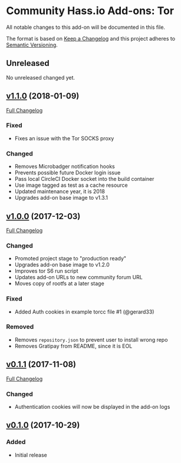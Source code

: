 # Community Hass.io Add-ons: Tor

All notable changes to this add-on will be documented in this file.

The format is based on [Keep a Changelog][keep-a-changelog]
and this project adheres to [Semantic Versioning][semantic-versioning].

## Unreleased

No unreleased changed yet.

## [v1.1.0] (2018-01-09)

[Full Changelog][v0.1.1-v1.0.0]

### Fixed

- Fixes an issue with the Tor SOCKS proxy

### Changed

- Removes Microbadger notification hooks
- Prevents possible future Docker login issue
- Pass local CircleCI Docker socket into the build container
- Use image tagged as test as a cache resource
- Updated maintenance year, it is 2018
- Upgrades add-on base image to v1.3.1

## [v1.0.0] (2017-12-03)

[Full Changelog][v0.1.1-v1.0.0]

### Changed

- Promoted project stage to "production ready"
- Upgrades add-on base image to v1.2.0
- Improves tor S6 run script
- Updates add-on URLs to new community forum URL
- Moves copy of rootfs at a later stage

### Fixed

- Added Auth cookies in example torcc file #1 (@gerard33)

### Removed

- Removes `repository.json` to prevent user to install wrong repo
- Removes Gratipay from README, since it is EOL

## [v0.1.1] (2017-11-08)

[Full Changelog][v0.1.0-v0.1.1]

### Changed

- Authentication cookies will now be displayed in the add-on logs

## [v0.1.0] (2017-10-29)

### Added

- Initial release

[keep-a-changelog]: http://keepachangelog.com/en/1.0.0/
[semantic-versioning]: http://semver.org/spec/v2.0.0.html
[v0.1.0-v0.1.1]: https://github.com/hassio-addons/addon-tor/compare/v0.1.0...v0.1.1
[v0.1.0]: https://github.com/hassio-addons/addon-tor/tree/v0.1.0
[v0.1.1-v1.0.0]: https://github.com/hassio-addons/addon-tor/compare/v0.1.1...v1.0.0
[v0.1.1]: https://github.com/hassio-addons/addon-tor/tree/v0.1.1
[v1.0.0-v1.1.0]: https://github.com/hassio-addons/addon-tor/compare/v1.0.0...v1.1.0
[v1.0.0]: https://github.com/hassio-addons/addon-tor/tree/v1.0.0
[v1.1.0]: https://github.com/hassio-addons/addon-tor/tree/v1.1.0
